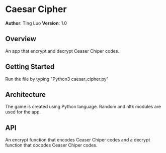 # Caesar Cipher

**Author**: Ting Luo
**Version**: 1.0

## Overview
An app that encrypt and decrypt Ceaser Chiper codes.


## Getting Started
Run the file by typing "Python3 caesar_cipher.py"


## Architecture
The game is created using Python language. Random and nltk modules are used for the app.


## API
An encrypt function that encodes Ceaser Chiper codes and a decrypt function that docodes Ceaser Chiper codes.

